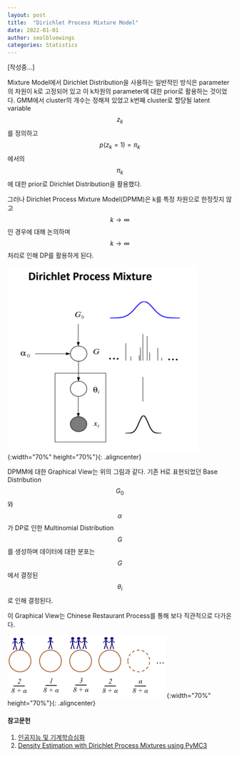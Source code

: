 ```yaml
---
layout: post
title:  "Dirichlet Process Mixture Model"
date: 2022-01-01
author: seolbluewings
categories: Statistics
---
```


[작성중...]

Mixture Model에서 Dirichlet Distribution을 사용하는 일반적인 방식은 parameter의 차원이 k로 고정되어 있고 이 k차원의 parameter에 대한 prior로 활용하는 것이었다. GMM에서 cluster의 개수는 정해져 있었고 k번째 cluster로 할당될 latent variable $$z_{k}$$를 정의하고 $$p(z_{k}=1) = \pi_{k}$$ 에서의 $$\pi_{k}$$에 대한 prior로 Dirichlet Distribution을 활용했다.

그러나 Dirichlet Process Mixture Model(DPMM)은 k를 특정 차원으로 한정짓지 않고 $$k \to \infty$$ 인 경우에 대해 논의하며 $$k \to \infty$$ 처리로 인해 DP를 활용하게 된다.

![DPMM](https://github.com/seolbluewings/seolbluewings.github.io/blob/master/assets/DP4.PNG?raw=true){:width="70%" height="70%"}{: .aligncenter}

DPMM에 대한 Graphical View는 위의 그림과 같다. 기존 H로 표현되었던 Base Distribution $$G_{0}$$ 와 $$\alpha$$가 DP로 인한 Multinomial Distribution $$G$$를 생성하며 데이터에 대한 분포는 $$G$$에서 결정된 $$\theta_{i}$$로 인해 결정된다.

이 Graphical View는 Chinese Restaurant Process를 통해 보다 직관적으로 다가온다.

![DPMM](https://github.com/seolbluewings/seolbluewings.github.io/blob/master/assets/DP3.png?raw=true){:width="70%" height="70%"}{: .aligncenter}



#### 참고문헌

1. [인공지능 및 기계학습심화](https://www.edwith.org/aiml-adv/joinLectures/14705)
2. [Density Estimation with Dirichlet Process Mixtures using PyMC3](https://austinrochford.com/posts/2016-02-25-density-estimation-dpm.html)